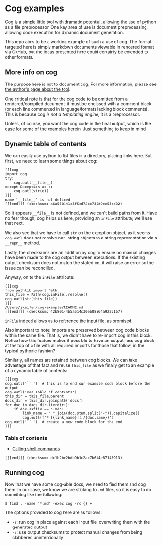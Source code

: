 # Cog examples

Cog is a simple little tool with dramatic potential, allowing the use of python
as a file preprocessor. One key area of use is document preprocessing, allowing
code execution for dynamic document generation.

This repo aims to be a working example of such a use of cog. The format targeted
here is simply markdown documents viewable in rendered format via GitHub, but
the ideas presented here could certainly be extended to other formats.


## More info on cog

The purpose here is not to document cog. For more information, please see
[the author's page about the tool](https://nedbatchelder.com/code/cog).

One critical note is that for the cog code to be omitted from a rendered/compiled
document, it must be enclosed with a comment block (or each line commented
in language/formats lacking block comments). This is because cog _is not a
templating engine_, it is a preprocessor.

Unless, of course, you want the cog code in the final output, which is the case
for some of the examples herein. Just something to keep in mind.


## Dynamic table of contents

We can easily use python to list files in a directory, placing links here.
But first, we need to learn some things about cog:

```
[[[cog
import cog
try:
    cog.outl(__file__)
except Exception as e:
    cog.outl(str(e))
]]]
name '__file__' is not defined
[[[end]]] (checksum: a6a558141c3f5cd72bc735d9ee53dd82)
```

So it appears `__file__` is not defined, and we can't build paths from it.
Have no fear though, cog helps us here, providing an `inFile` attribute;
we'll use that next.

We also see that we have to call `str` on the exception object, as it seems
`cog.outl` does not resolve non-string objects to a string representation
via a `__repr__` method.

Lastly, the checksums are an addition by cog to ensure no manual changes have
been made to the cog output between executions. If the existing output checksum
does not match the stated on, it will raise an error so the issue can be
reconcilled. 

Anyway, on to the `inFile` attribute:

```
[[[cog
from pathlib import Path
this_file = Path(cog.inFile).resolve()
cog.outl(str(this_file))
]]]
/Users/jkeifer/cog-example/README.md
[[[end]]] (checksum: 42b80144b5a514c30eb08564a9227167)
```

`inFile` indeed allows us to reference the input file, as promised.

Also important to note: imports are preserved between cog code blocks within
the same file. That is, we didn't have to re-import cog in this block. Notice
how this feature makes it possible to have an output-less cog block at the top
of a file with all required imports for those that follow, in the typical
pythonic fashion?

Similarly, all names are retained between cog blocks. We can take advantage of
that fact and reuse `this_file` as we finally get to an example of a dynamic table
of contents:

```
[[[cog
cog.outl('```')  # this is to end our example code block before the output
cog.outl('### Table of contents')
this_dir = this_file.parent
docs_dir = this_dir.joinpath('docs')
for doc in docs_dir.iterdir():
    if doc.suffix == '.md':
        link_name = " ".join(doc.stem.split("-")).capitalize()
        cog.outl(f'* [{link_name}](./{doc.name})')
cog.outl('```')  # create a new code block for the end
]]]
```
### Table of contents
* [Calling shell commands](./calling-shell-commands.md)
```
[[[end]]] (checksum: dc1b2be2bdb9b1c2ac7b614e87146913)
```

## Running cog

Now that we have some cog-able docs, we need to find them and cog them.
In our case, we know we are sticking to `.md` files, so it is easy to do
something like the following:

```
$ find . -name '*.md' -exec cog -rc {} +
```

The options provided to cog here are as follows:

* `-r`: run cog in place against each input file, overwriting them with the generated output
* `-c`: use output checksums to protect manual changes from being clobbered unintentionally
